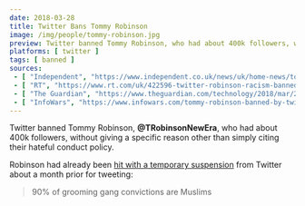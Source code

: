 ```yaml
---
date: 2018-03-28
title: Twitter Bans Tommy Robinson
image: /img/people/tommy-robinson.jpg
preview: Twitter banned Tommy Robinson, who had about 400k followers, without giving a specific reason
platforms: [ twitter ]
tags: [ banned ]
sources:
 - [ "Independent", "https://www.independent.co.uk/news/uk/home-news/tommy-robinson-twitter-ban-permanent-english-defence-league-founder-edl-hateful-conduct-a8278136.html" ]
 - [ "RT", "https://www.rt.com/uk/422596-twitter-robinson-racism-banned/" ]
 - [ "The Guardian", "https://www.theguardian.com/technology/2018/mar/28/tommy-robinson-permanently-banned-twitter-violating-rules-hateful-conduct" ]
 - [ "InfoWars", "https://www.infowars.com/tommy-robinson-banned-by-twitter/" ]
---
```


Twitter banned Tommy Robinson, **@TRobinsonNewEra**, who had about 400k followers, without giving a specific reason other than simply citing their hateful conduct policy.

Robinson had already been [hit with a temporary suspension](https://www.infowars.com/tommy-robinson-banned-by-twitter/) from Twitter about a month prior for tweeting:
> 90% of grooming gang convictions are Muslims
